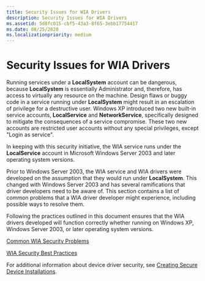 ```yaml
---
title: Security Issues for WIA Drivers
description: Security Issues for WIA Drivers
ms.assetid: 5d8fc015-cbf5-43a3-8f65-3ebb17754417
ms.date: 08/25/2020
ms.localizationpriority: medium
---
```


# Security Issues for WIA Drivers

Running services under a **LocalSystem** account can be dangerous, because **LocalSystem** is essentially Administrator and, therefore, has access to virtually any resource on the machine. Design flaws or buggy code in a service running under **LocalSystem** might result in an escalation of privilege for a destructive user. Windows XP introduced two new built-in service accounts, **LocalService** and **NetworkService**, specifically designed to mitigate the consequences of a service compromise. These two new accounts are restricted user accounts without any special privileges, except "Login as service".

In keeping with this security initiative, the WIA service runs under the **LocalService** account in Microsoft Windows Server 2003 and later operating system versions.

Prior to Windows Server 2003, the WIA service and WIA drivers were developed on the assumption that they would run under **LocalSystem**. This changed with Windows Server 2003 and has several ramifications that driver developers need to be aware of. This section contains a list of common problems that a WIA driver developer might experience, including possible ways to resolve them.

Following the practices outlined in this document ensures that the WIA drivers developed will function correctly whether running on Windows XP, Windows Server 2003, or later operating system versions.

[Common WIA Security Problems](common-wia-security-problems.md)

[WIA Security Best Practices](wia-security-best-practices.md)

For additional information about device driver security, see [Creating Secure Device Installations](https://docs.microsoft.com/windows-hardware/drivers/install/creating-secure-device-installations).
